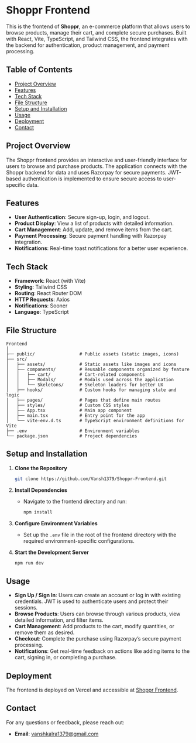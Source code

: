 # Shoppr Frontend

This is the frontend of **Shoppr**, an e-commerce platform that allows users to browse products, manage their cart, and complete secure purchases. Built with React, Vite, TypeScript, and Tailwind CSS, the frontend integrates with the backend for authentication, product management, and payment processing.

## Table of Contents

- [Project Overview](#project-overview)
- [Features](#features)
- [Tech Stack](#tech-stack)
- [File Structure](#file-structure)
- [Setup and Installation](#setup-and-installation)
- [Usage](#usage)
- [Deployment](#deployment)
- [Contact](#contact)

## Project Overview

The Shoppr frontend provides an interactive and user-friendly interface for users to browse and purchase products. The application connects with the Shoppr backend for data and uses Razorpay for secure payments. JWT-based authentication is implemented to ensure secure access to user-specific data.

## Features

- **User Authentication**: Secure sign-up, login, and logout.
- **Product Display**: View a list of products with detailed information.
- **Cart Management**: Add, update, and remove items from the cart.
- **Payment Processing**: Secure payment handling with Razorpay integration.
- **Notifications**: Real-time toast notifications for a better user experience.

## Tech Stack

- **Framework**: React (with Vite)
- **Styling**: Tailwind CSS
- **Routing**: React Router DOM
- **HTTP Requests**: Axios
- **Notifications**: Sooner
- **Language**: TypeScript

## File Structure

```plaintext
Frontend
│
├── public/                 # Public assets (static images, icons)
├── src/
│   ├── assets/             # Static assets like images and icons
│   ├── components/         # Reusable components organized by feature
│   │   ├── cart/           # Cart-related components
│   │   ├── Modals/         # Modals used across the application
│   │   └── Skeletons/      # Skeleton loaders for better UX
│   ├── hooks/              # Custom hooks for managing state and logic
│   ├── pages/              # Pages that define main routes
│   ├── styles/             # Custom CSS styles
│   ├── App.tsx             # Main app component
│   ├── main.tsx            # Entry point for the app
│   └── vite-env.d.ts       # TypeScript environment definitions for Vite
├── .env                    # Environment variables
└── package.json            # Project dependencies
```

## Setup and Installation

1. **Clone the Repository**

   ```bash
   git clone https://github.com/Vansh1379/Shoppr-Frontend.git
   ```

2. **Install Dependencies**

   - Navigate to the frontend directory and run:

     ```bash
     npm install
     ```

3. **Configure Environment Variables**

   - Set up the `.env` file in the root of the frontend directory with the required environment-specific configurations.

4. **Start the Development Server**

   ```bash
   npm run dev
   ```

## Usage

- **Sign Up / Sign In**: Users can create an account or log in with existing credentials. JWT is used to authenticate users and protect their sessions.
- **Browse Products**: Users can browse through various products, view detailed information, and filter items.
- **Cart Management**: Add products to the cart, modify quantities, or remove them as desired.
- **Checkout**: Complete the purchase using Razorpay’s secure payment processing.
- **Notifications**: Get real-time feedback on actions like adding items to the cart, signing in, or completing a purchase.

## Deployment

The frontend is deployed on Vercel and accessible at [Shoppr Frontend](https://shoppr-beta.vercel.app).

## Contact

For any questions or feedback, please reach out:

- **Email**: vanshkalra1379@gmail.com